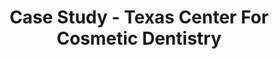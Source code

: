 ---
layout: case-study
title: Case Study - Texas Center For Cosmetic Dentistry
page_name: case-study-tccd
permalink: /case-studies/texas-center-for-cosmetic-dentistry
description: Dr. Lewis began working with DoctorLogic October 2017 with the objective of growing his online presence and showcasing his expertise to potential patients.
meta_image: "/img/meta/dl.jpg"
nofollow: false
gsap: true
page_class:
- class: case-study
custom_js: case-study
hero:
- class: case-study__hero
  headline: Case Study
  text: "Texas Center For Cosmetic Dentistry"
  specialty: "Cosmetic Dentistry"
featured-img:
- img_src: "/img/case-studies/tccd-feature-img.jpg"
  img_alt: "Texas Center For Cosmetic Dentistry - Powered By DoctorLogic"
challenge:
- headline: "The Challenge" 
  text: "<p>The Texas Center For Cosmetic Dentistry, an elite cosmetic dental practice, managed by Dr. Guy Lewis in Houston, TX. Prior to DoctorLogic, his online presence was not providing him, or his practice, the credibility he deserved. Unsatisfied, Dr. Lewis began searching for vendors to expand his online authority and bring him more new patients. After several and costly unfulfilled promises, Dr. Lewis concluded he needed a team of experts familiar with dental practice marketing and a proven track record of success. Dr. Lewis began working with DoctorLogic October 2017 with the objective of growing his online presence and showcasing his expertise to potential patients.</p>"
  customer-items:
  - headline: "Customer"
    text: "Texas Center For Cosmetic Dentistry"
  - headline: "Website"
    link:
    - link: "https://lovethatsmile.com"
      label: "www.lovethatsmile.com"
  - headline: "Specialty"
    text: "Cosmetic Dentistry"
  - headline: "Practice Size"
    text: "3 Dentists"
  - headline: "Location"
    text: "The Woodlands, TX"
results:
  headline: "The Results"
  svg: "svg/case-study-graphs/tccd-graph.html"
  items:
  - class: "case-study__results-item--1"
    value: "852"
    label: "Indexed Keywords"
  - class: "case-study__results-item--2"
    value: "665"
    label: "Keyword SEO Value"
  - class: "case-study__results-item--3"
    value: "221"
    label: "Website Visitors"
  - class: "case-study__results-item--4"
    value: "29"
    label: "Leads Per Month"
  detail:
  - text: "<p>Since partnering with DoctorLogic, Texas Center For Cosmetic Dentistry has seen an increase of 784% in indexed pages and an increase of 852% in indexed keywords. As a result, they've seen an increase of 221% in website visitors and Dr. Lewis now has 1,111 reviews on his site, 1035 of which are 5-star reviews.</p><p>With DoctorLogic, Texas Center For Cosmetic Dentistry is leveraging technology to display their best work and showcase credibility for potential patients. The DoctorLogic Website Marketing platform also gives full visibility into their practice performance and allows them to review important success metrics, including the number of converted website visitors.</p>"
solution:
- headline: "The Solution"
  text: "<p>After a comprehensive consultation, DoctorLogic presented a complete digital marketing strategy geared towards growing Dr. Lewis' website visitors and magnifying his expertise to new visitors.</p><p>With DoctorLogic’s proven technology and expert content writers, DoctorLogic created a new Texas Center For Cosmetic Dentistry website specially designed to showcase their magnificent work and credibility with DoctorLogic’s Before and After Galleries and Reputation Management. Dr. Lewis can upload as many before and after images as he wants and can pull in reviews from across the web to display the ones he wants on his website.</p>"
  items:
  - img_src: "/img/product-icons/with-labels/website-management-label.svg"
    img_alt: DoctorLogic Website Management
  - img_src: "/img/product-icons/with-labels/content-multiplier-label.svg"
    img_alt: DoctorLogic Content Multiplier
  - img_src: "/img/product-icons/with-labels/social-reputation-label.svg"
    img_alt: DoctorLogic Social Reputation
  - img_src: "/img/product-icons/with-labels/search-amplifier-label.svg"
    img_alt: DoctorLogic Search Amplifier
  - img_src: "/img/product-icons/with-labels/lead-generator-label.svg"
    img_alt: DoctorLogic Lead Generator
  - img_src: "/img/product-icons/with-labels/success-insights-label.svg"
    img_alt: DoctorLogic Success Insights
---